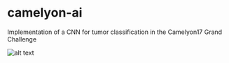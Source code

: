 # camelyon-ai
Implementation of a CNN for tumor classification in the Camelyon17 Grand Challenge


![alt text](https://raw.githubusercontent.com/tconlon/camelyon/imgs/single_predict.png)
